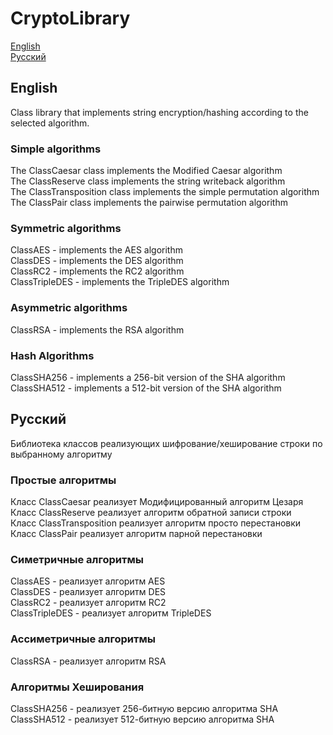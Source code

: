 # CryptoLibrary

[English](#English)   
[Русский](#Русский)   


## English
Class library that implements string encryption/hashing according to the selected algorithm.

### Simple algorithms

The ClassCaesar class implements the Modified Caesar algorithm   
The ClassReserve class implements the string writeback algorithm   
The ClassTransposition class implements the simple permutation algorithm   
The ClassPair class implements the pairwise permutation algorithm

### Symmetric algorithms

ClassAES - implements the AES algorithm   
ClassDES - implements the DES algorithm   
ClassRC2 - implements the RC2 algorithm   
ClassTripleDES - implements the TripleDES algorithm   

### Asymmetric algorithms

ClassRSA - implements the RSA algorithm

### Hash Algorithms

ClassSHA256 - implements a 256-bit version of the SHA algorithm   
ClassSHA512 - implements a 512-bit version of the SHA algorithm   


## Русский
Библиотека классов реализующих шифрование/хеширование строки по выбранному алгоритму

### Простые алгоритмы

Класс ClassCaesar реализует Модифицированный алгоритм Цезаря  
Класс ClassReserve реализует алгоритм обратной записи строки  
Класс ClassTransposition реализует алгоритм просто перестановки  
Класс ClassPair реализует алгоритм парной перестановки

### Симетричные алгоритмы  

ClassAES - реализует алгоритм AES  
ClassDES - реализует алгоритм DES  
ClassRC2 - реализует алгоритм RC2  
ClassTripleDES  - реализует алгоритм TripleDES  

### Ассиметричные алгоритмы

ClassRSA - реализует алгоритм RSA

### Алгоритмы Хеширования 

ClassSHA256 - реализует 256-битную версию алгоритма SHA   
ClassSHA512 - реализует 512-битную версию алгоритма SHA   